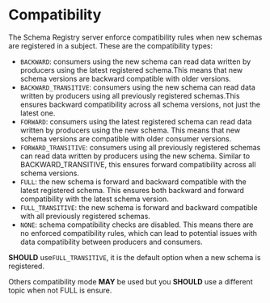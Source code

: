 # Compatibility

The Schema Registry server enforce compatibility rules when new schemas are registered in a subject. These are the compatibility types:

* `BACKWARD`: consumers using the new schema can read data written by producers using the latest registered schema.This means that new schema versions are backward compatible with older versions.
* `BACKWARD_TRANSITIVE`: consumers using the new schema can read data written by producers using all previously registered schemas.This ensures backward compatibility across all schema versions, not just the latest one.
* `FORWARD`: consumers using the latest registered schema can read data written by producers using the new schema. This means that new schema versions are compatible with older consumer versions.
* `FORWARD_TRANSITIVE`: consumers using all previously registered schemas can read data written by producers using the new schema. Similar to BACKWARD_TRANSITIVE, this ensures forward compatibility across all schema versions.
* `FULL`: the new schema is forward and backward compatible with the latest registered schema. This ensures both backward and forward compatibility with the latest schema version.
* `FULL_TRANSITIVE`: the new schema is forward and backward compatible with all previously registered schemas.
* `NONE`: schema compatibility checks are disabled. This means there are no enforced compatibility rules, which can lead to potential issues with data compatibility between producers and consumers.

**SHOULD** use`FULL_TRANSITIVE`, it is the default option when a new schema is registered.

Others compatibility mode **MAY** be used but you **SHOULD** use a different topic when not FULL is ensure.
